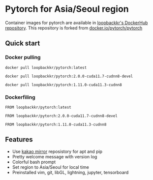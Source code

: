 # Pytorch for Asia/Seoul region

Container images for pytorch are available in [loopbackkr's DockerHub repository](https://hub.docker.com/r/loopbackkr/pytorch). This repository is forked from [docker.io/pytorch/pytorch](https://hub.docker.com/r/pytorch/pytorch/)

## Quick start

### Docker pulling

`docker pull loopbackkr/pytorch:latest`

`docker pull loopbackkr/pytorch:2.0.0-cuda11.7-cudnn8-devel`

`docker pull loopbackkr/pytorch:1.11.0-cuda11.3-cudnn8`

### Dockerfiling

`FROM loopbackkr/pytorch:latest`

`FROM loopbackkr/pytorch:2.0.0-cuda11.7-cudnn8-devel`

`FROM loopbackkr/pytorch:1.11.0-cuda11.3-cudnn8`

## Features

* Use [kakao mirror](mirror.kakao.com) reposistory for apt and pip
* Pretty welcome message with version log
* Colorful bash prompt
* Set region to Asia/Seoul for local time
* Preinstalled vim, git, libGL, lightning, jupyter, tensorboard